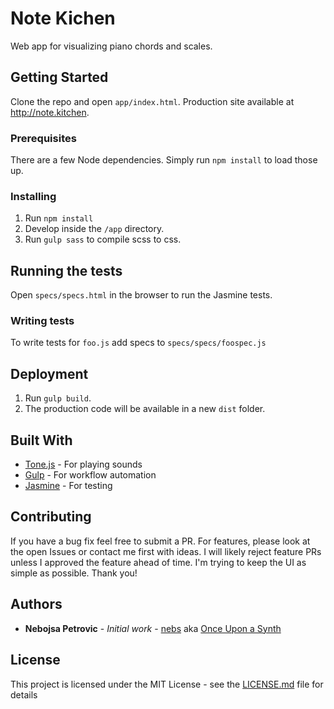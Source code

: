 # Note Kichen

Web app for visualizing piano chords and scales.

## Getting Started

Clone the repo and open `app/index.html`. Production site available at http://note.kitchen.

### Prerequisites

There are a few Node dependencies. Simply run `npm install` to load those up.

### Installing

1. Run `npm install`
2. Develop inside the `/app` directory.
3. Run `gulp sass` to compile scss to css.

## Running the tests

Open `specs/specs.html` in the browser to run the Jasmine tests.

### Writing tests

To write tests for `foo.js` add specs to `specs/specs/foospec.js`

## Deployment

1. Run `gulp build`.
2. The production code will be available in a new `dist` folder.

## Built With

* [Tone.js](https://tonejs.github.io/) - For playing sounds
* [Gulp](https://gulpjs.com/) - For workflow automation
* [Jasmine](https://jasmine.github.io/) - For testing

## Contributing

If you have a bug fix feel free to submit a PR.
For features, please look at the open Issues or contact me first with ideas. I will likely reject feature PRs unless I approved the feature ahead of time. I'm trying to keep the UI as simple as possible. Thank you!

## Authors

* **Nebojsa Petrovic** - *Initial work* - [nebs](https://github.com/nebs) aka [Once Upon a Synth](http://onceuponasynth.tv)

## License

This project is licensed under the MIT License - see the [LICENSE.md](LICENSE.md) file for details
